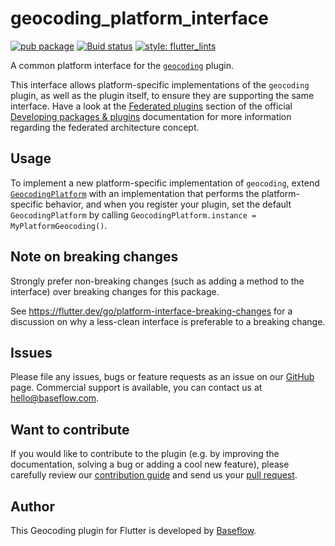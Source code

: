 # geocoding_platform_interface

[![pub package](https://img.shields.io/pub/v/geocoding_platform_interface.svg)](https://pub.dartlang.org/packages/geocoding_platform_interface)
[![Buid status](https://github.com/Baseflow/flutter-geocoding/actions/workflows/geocoding_platform_interface.yaml/badge.svg)](https://github.com/Baseflow/flutter-geocoding/actions/workflows/geocoding_platform_interface.yaml)
[![style: flutter_lints](https://img.shields.io/badge/style-flutter_lints-40c4ff.svg)](https://pub.dev/packages/flutter_lints)

A common platform interface for the [`geocoding`][1] plugin.

This interface allows platform-specific implementations of the `geocoding`
plugin, as well as the plugin itself, to ensure they are supporting the
same interface. Have a look at the [Federated plugins](https://flutter.dev/docs/development/packages-and-plugins/developing-packages#federated-plugins)
section of the official [Developing packages & plugins](https://flutter.dev/docs/development/packages-and-plugins/developing-packages)
documentation for more information regarding the federated architecture concept.

## Usage

To implement a new platform-specific implementation of `geocoding`, extend
[`GeocodingPlatform`][2] with an implementation that performs the
platform-specific behavior, and when you register your plugin, set the default
`GeocodingPlatform` by calling
`GeocodingPlatform.instance = MyPlatformGeocoding()`.

## Note on breaking changes

Strongly prefer non-breaking changes (such as adding a method to the interface)
over breaking changes for this package.

See https://flutter.dev/go/platform-interface-breaking-changes for a discussion
on why a less-clean interface is preferable to a breaking change.

## Issues

Please file any issues, bugs or feature requests as an issue on our [GitHub](https://github.com/Baseflow/flutter-geocoding/issues) page. Commercial support is available, you can contact us at <hello@baseflow.com>.

## Want to contribute

If you would like to contribute to the plugin (e.g. by improving the documentation, solving a bug or adding a cool new feature), please carefully review our [contribution guide](../CONTRIBUTING.md) and send us your [pull request](https://github.com/Baseflow/flutter-geocoding/pulls).

## Author

This Geocoding plugin for Flutter is developed by [Baseflow](https://baseflow.com).

[1]: ../geocoding
[2]: lib/geocoding_platform_interface.dart
